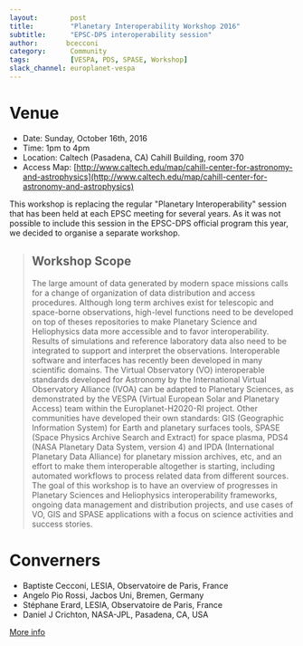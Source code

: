 ```yaml
---
layout:        post
title:         "Planetary Interoperability Workshop 2016"
subtitle:      "EPSC-DPS interoperability session"
author:       bcecconi
category:      Community
tags:          [VESPA, PDS, SPASE, Workshop]
slack_channel: europlanet-vespa
---
```


# Venue
+ Date: Sunday, October 16th, 2016
+ Time: 1pm to 4pm
+ Location: Caltech (Pasadena, CA) Cahill Building, room 370
+ Access Map: [http://www.caltech.edu/map/cahill-center-for-astronomy-and-astrophysics](http://www.caltech.edu/map/cahill-center-for-astronomy-and-astrophysics)

This workshop is replacing the regular "Planetary Interoperability" session that has been held at each EPSC meeting for several years. As it was not possible to include this session in the EPSC-DPS official program this year, we decided to organise a separate workshop. 

> ##  Workshop Scope
> The large amount of data generated by modern space missions calls for a change of organization of data distribution and access procedures. Although long term archives exist for telescopic and space-borne observations, high-level functions need to be developed on top of theses repositories to make Planetary Science and Heliophysics data more accessible and to favor interoperability. Results of simulations and reference laboratory data also need to be integrated to support and interpret the observations. Interoperable software and interfaces has recently been developed in many scientific domains. The Virtual Observatory (VO) interoperable standards developed for Astronomy by the International Virtual Observatory Alliance (IVOA) can be adapted to Planetary Sciences, as demonstrated by the VESPA (Virtual European Solar and Planetary Access) team within the Europlanet-H2020-RI project. Other communities have developed their own standards: GIS (Geographic Information System) for Earth and planetary surfaces tools, SPASE (Space Physics Archive Search and Extract) for space plasma, PDS4 (NASA Planetary Data System, version 4) and IPDA (International Planetary Data Alliance) for planetary mission archives, etc, and an effort to make them interoperable altogether is starting, including automated workflows to process related data from different sources.  
> The goal of this workshop is to have an overview of progresses in Planetary Sciences and Heliophysics interoperability frameworks, ongoing data management and distribution projects, and use cases of VO, GIS and SPASE applications with a focus on science activities and success stories.

# Converners
+ Baptiste Cecconi, LESIA, Observatoire de Paris, France
+ Angelo Pio Rossi, Jacbos Uni, Bremen, Germany
+ Stéphane Erard, LESIA, Observatoire de Paris, France
+ Daniel J Crichton, NASA-JPL, Pasadena, CA, USA

[More info](https://voparis-confluence.obspm.fr/pages/viewpage.action?pageId=3047498)

